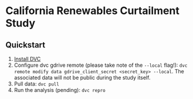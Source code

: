 # California Renewables Curtailment Study

## Quickstart

1.  [Install DVC](https://dvc.org/doc/install)
2.  Configure dvc gdrive remote (please take note of the `--local` flag!): `dvc remote modify data gdrive_client_secret <secret_key> --local`.  The associated data will not be public during the study itself.
3.  Pull data: `dvc pull`
4.  Run the analysis (pending): `dvc repro`
